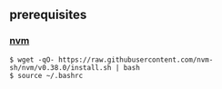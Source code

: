 ## prerequisites
### [nvm](https://github.com/nvm-sh/nvm#installing-and-updating)
```
$ wget -qO- https://raw.githubusercontent.com/nvm-sh/nvm/v0.38.0/install.sh | bash
$ source ~/.bashrc
```
